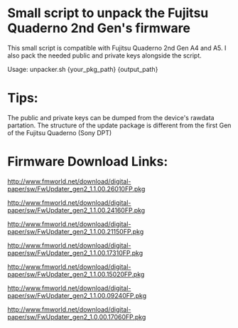 # Small script to unpack the Fujitsu Quaderno 2nd Gen's firmware
This small script is compatible with Fujitsu Quaderno 2nd Gen A4 and A5.
I also pack the needed public and private keys alongside the script.

Usage: unpacker.sh {your_pkg_path} {output_path} 

# Tips:
The public and private keys can be dumped from the device's rawdata partation.
The structure of the update package is different from the first Gen of the Fujitsu Quaderno (Sony DPT)

# Firmware Download Links:
http://www.fmworld.net/download/digital-paper/sw/FwUpdater_gen2_1.1.00.26010FP.pkg

http://www.fmworld.net/download/digital-paper/sw/FwUpdater_gen2_1.1.00.24160FP.pkg

http://www.fmworld.net/download/digital-paper/sw/FwUpdater_gen2_1.1.00.21150FP.pkg

http://www.fmworld.net/download/digital-paper/sw/FwUpdater_gen2_1.1.00.17310FP.pkg

http://www.fmworld.net/download/digital-paper/sw/FwUpdater_gen2_1.1.00.15020FP.pkg

http://www.fmworld.net/download/digital-paper/sw/FwUpdater_gen2_1.1.00.09240FP.pkg

http://www.fmworld.net/download/digital-paper/sw/FwUpdater_gen2_1.0.00.17060FP.pkg
